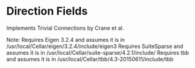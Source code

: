 # Direction Fields 
Implements Trivial Connections by Crane et al. 

Note: Requires Eigen 3.2.4 and assumes it is in /usr/local/Cellar/eigen/3.2.4/include/eigen3
      Requires SuiteSparse and assumes it is in /usr/local/Cellar/suite-sparse/4.2.1/include/
      Requires tbb and assumes it is in /usr/local/Cellar/tbb/4.3-20150611/include/tbb
